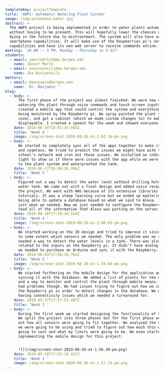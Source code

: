 ```yaml
---
templateKey: projectTemplate
title: 'AWPS: Automatic Watering Plant System'
image: /img/automated-water.jpg
abstract: >-
  The AWPS project is being implemented in order to water plants automatically
  without having to be present. This will hopefully lower the chances of plants
  dying in the future due to mistreatment. The system will also have access to
  smartphone capabilities. It will make use of the Raspberries pi’s network
  capabilities and have its own web server to receive commands online.
meeting: '10 AM -- 3 PM, Monday --Thursday in S-327'
students:
  - email: jmarte87121@me.bergen.edu
    name: Javier Marte
  - email: eniniashvili@me.bergen.edu
    name: Ika Niniashvili
mentors:
  - email: bbenjamin@bergen.edu
    name: 'Dr. Benjamin '
blog:
  - body: >-
      The first phase of the project was almost finished. We were now capable of
      watering the plant through voice commands and touch screen inputs. We
      created a mobile app that could control the system and everything was
      being monitored by the Raspberry pi. We spray painted the plant system
      cover, and got a cabinet (which we made custom changes to) to make it
      displayable. I created a speech for the week and showed everyone our work!
    date: 2019-06-24T18:01:34.065Z
    title: 'Week 6 '
    image: /img/screen-shot-2019-08-26-at-2.02.16-pm.png
  - body: >-
      We started to completely sync all of the apps together to make it smooth
      and seamless. We tried to predict the issues we might have with the
      school’s network and iron out those issues. We installed an indicator
      light to show us if there were issues with the app while we were talking
      to the plant system and waterproofed the tank.
    date: 2019-06-17T18:00:26.766Z
    title: 'Week 5 '
  - body: >-
      Figured out a way to detect the water level without drilling holes in the
      water tank. We came out with a final design and added voice recognition to
      the project. We went with AWS because of its extensive libraries and
      tutorials. It was a steep learning curve but we ended up mastering it and
      being able to update a database based on what we said to Alexa. It was
      just what we needed. Now we just needed to configure the Raspberry pi to
      read all of the information that Alexa was putting on the server.
    date: 2019-06-10T17:59:30.554Z
    title: 'Week 4 '
    image: /img/screen-shot-2019-08-26-at-2.00.03-pm.png
  - body: >-
      We started working on the 3D design and tried to improve it since we know
      to some extent which sensors we needed. The only problem was we still
      needed a way to detect the water levels in a tank. There was also an issue
      related to the inputs on the Raspberry pi. It didn’t have analog reads so
      we needed to purchase an Arduino and sync it with the Raspberry.
    date: 2019-06-03T17:58:30.781Z
    title: 'Week 3 '
    image: /img/screen-shot-2019-08-26-at-1.59.04-pm.png
  - body: >-
      We started furthering on the mobile design for the application and tried
      syncing it with the database. We added a list of plants for the mobile app
      and a way to monitor and control the plant through mobile means. We also
      had problems though. We had issues trying to figure out how we could use
      the Raspberry pi in order to detect changes in the database. We were also
      having connectivity issues which we needed a turnaround for.
    date: 2019-05-27T17:57:53.407Z
    title: 'Week 2 '
  - body: >-
      During the first week we started designing the functionality of the robot.
      We split the project into three phases but for the first phase we figured
      out how all sensors were going to fit together. We analyzed the services
      we were going to be using and tried to figure out how much this was all
      going to cost and what my limits were going to be. We even started
      implementing the mobile design for this project.


      ![](/img/screen-shot-2019-08-26-at-1.56.36-pm.png)
    date: 2019-05-20T17:55:26.421Z
    title: 'Week 1 '
    image: /img/screen-shot-2019-08-26-at-1.57.24-pm.png
---
```


